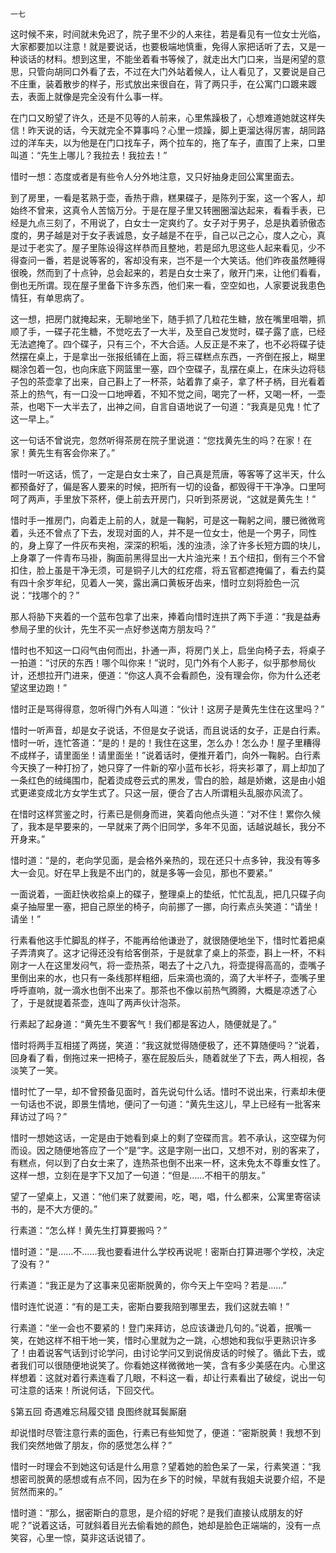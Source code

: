     一七 

   这时候不来，时间就未免迟了，院子里不少的人来往，若是看见有一位女士光临，大家都要加以注意！就是要说话，也要极端地慎重，免得人家把话听了去，又是一种谈话的材料。想到这里，不能坐着看书等候了，就走出大门口来，当是闲望的意思，只管向胡同口外看了去，不过在大门外站着候人，让人看见了，又要说是自己不庄重，装着散步的样子，形式放出来很自在，背了两只手，在公寓门口踱来踱去，表面上就像是完全没有什么事一样。

   在门口又盼望了许久，还是不见等的人前来，心里焦躁极了，心想难道她就这样失信！昨天说的话，今天就完全不算事吗？心里一烦躁，脚上更溜达得厉害，胡同路过的洋车夫，以为他是在门口找车子，两个拉车的，拖了车子，直围了上来，口里叫道：“先生上哪儿？我拉去！我拉去！”

   惜时一想：态度或者是有些令人分外地注意，又只好抽身走回公寓里面去。

   到了房里，一看是茗熟于壶，香热于鼎，糕果碟子，是陈列于案，这一个客人，却始终不曾来，这真令人苦恼万分。于是在屋子里又转圈圈溜达起来，看看手表，已经是九点三刻了，不用说了，白女士一定爽约了。女子对于男子，总是执着骄傲态度的，男子越是对于女子表诚恳，女子越是不在乎，自己以己之心，度人之心，真是过于老实了。屋子里陈设得这样恭而且整地，若是邱九思这些人起来看见，少不得查问一番，若是说等客的，客却没有来，岂不是一个大笑话。他们昨夜虽然睡得很晚，然而到了十点钟，总会起来的，若是白女士来了，敞开门来，让他们看看，倒也无所谓。现在屋子里备下许多东西，他们来一看，空空如也，人家要说我患色情狂，有单思病了。

   这一想，把房门就掩起来，无聊地坐下，随手抓了几粒花生糖，放在嘴里咀嚼，抓顺了手，一碟子花生糖，不觉吃去了一大半，及至自己发觉时，碟子露了底，已经无法遮掩了。四个碟子，只有三个，不大合适。人反正是不来了，也不必将碟子徒然摆在桌上，于是拿出一张报纸铺在上面，将三碟糕点东西，一齐倒在报上，糊里糊涂包着一包，也向床底下网篮里一塞，四个空碟子，乱摆在桌上，在床头边将毯子包的茶壶拿了出来，自己斟上了一杯茶，站着靠了桌子，拿了杯子柄，目光看着茶上的热气，有一口没一口地呷着，不知不觉之间，喝完了一杯，又喝一杯，一壶茶，也喝下一大半去了，出神之间，自言自语地说了一句道：“我真是见鬼！忙了这一早上。”

   这一句话不曾说完，忽然听得茶房在院子里说道：“您找黄先生的吗？在家！在家！黄先生有客会你来了。”

   惜时一听这话，慌了，一定是白女士来了，自己真是荒唐，等客等了这半天，什么都预备好了，偏是客人要来的时候，把所有一切的设备，都毁得干干净净。口里呵呵了两声，手里放下茶杯，便上前去开房门，只听到茶房说，“这就是黄先生！”

   惜时手一推房门，向着走上前的人，就是一鞠躬，可是这一鞠躬之间，腰已微微弯着，头还不曾点了下去，发现对面的人，并不是一位女士，他是一个男子，同性的，身上穿了一件灰布夹袍，深深的积垢，浅的浊渍，涂了许多长短方圆的块儿，上身罩了一件青布马褂，胸面前黑得显出一大片油光来！五个纽扣，倒有三个不曾扣住，脸上虽是干净无须，可是铜子儿大的红疙瘩，将五官都遮掩偏了，看去约莫有四十余岁年纪，见着人一笑，露出满口黄板牙齿来，惜时立刻将脸色一沉说：“找哪个的？”

   那人将胁下夹着的一个蓝布包拿了出来，捧着向惜时连拱了两下手道：“我是益寿参局子里的伙计，先生不买一点好参送南方朋友吗？”

   惜时也不知这一口闷气由何而出，扑通一声，将房门关上，启坐向椅子去，将桌子一拍道：“讨厌的东西！哪个叫你来！”说时，见门外有个人影子，似乎那参局伙计，还想拉开门进来，便道：“你这人真不会看颜色，没有理会你，你为什么还老望这里边跑！”

   惜时正是骂得得意，忽听得门外有人叫道：“伙计！这房子是黄先生住在这里吗？”

   惜时一听声音，却是女子说话，不但是女子说话，而且说话的女子，正是白行素。惜时一听，连忙答道：“是的！是的！我住在这里，怎么办！怎么办！屋子里糟得不成样子，请里面坐！请里面坐！”说着话时，便推开着门，向外一鞠躬。白行素今天换了一种打扮了，她只穿了一件新的窄小蓝布长衫，将夹衫罩了，肩上却加了一条红色的绒绳围巾，配着烫成卷云式的黑发，雪白的脸，越是娇嫩，这是由小姐式更递变成北方女学生式了。只这一层，便合了古人所谓粗头乱服亦风流了。

   在惜时这样赏鉴之时，行素已是侧身而进，笑着向他点头道：“对不住！累你久候了，我本是早要来的，一早就来了两个旧同学，多年不见面，话越说越长，我分不开身来。”

   惜时道：“是的，老向学见面，是会格外亲热的，现在还只十点多钟，我没有等多大一会见。好在早上我是不出门的，就是多等一会见，那也不要紧。”

   一面说着，一面赶快收拾桌上的碟子，整理桌上的垫纸，忙忙乱乱，把几只碟子向桌子抽屉里一塞，把自己原坐的椅子，向前挪了一挪，向行素点头笑道：“请坐！请坐！”

   行素看他这手忙脚乱的样子，不能再给他谦逊了，就很随便地坐下，惜时忙着把桌子弄清爽了。这才记得还没有给客倒茶，于是就拿了桌上的茶壶，斟上一杯，不料刚才一人在这里发闷气，将一壶热茶，喝去了十之八九，将壶提得高高的，壶嘴子里倒出来的水，也只有一条线那样粗细，后来滴也滴的，滴了大半杯子，壶嘴子里呼呼直响，就一滴水也倒不出来了。那茶也不像以前热气腾腾，大概是凉透了心了，于是就提着茶壶，连叫了两声伙计泡茶。

   行素起了起身道：“黄先生不要客气！我们都是客边人，随便就是了。”

   惜时将两手互相搓了两搓，笑道：“我这就觉得随便极了，还不算随便吗？”说着，回身看了看，倒拖过来一把椅子，塞在屁股后头，随着就坐了下去，两人相视，各淡笑了一笑。

   惜时忙了一早，却不曾预备见面时，首先说句什么话。惜时不说出来，行素却未便一句话也不说，即景生情地，便问了一句道：“黄先生这儿，早上已经有一批客来拜访过了吗？”

   惜时一想她这话，一定是由于她看到桌上的剩了空碟而言。若不承认，这空碟为何而设。因之随便地答应了一个“是”字。这是字刚一出口，又想不对，别的客来了，有糕点，何以到了白女士来了，连热茶也倒不出来一杯，这未免太不尊重女性了。这样一想，立刻在是字下又加了一句道：“但是……不相干的朋友。”

   望了一望桌上，又道：“他们来了就要闹，吃，喝，唱，什么都来，公寓里寄宿读书的，是不大方便的。”

   行素道：“怎么样！黄先生打算要搬吗？”

   惜时道：“是……不……我也要看进什么学校再说呢！密斯白打算进哪个学校，决定了没有？”

   行素道：“我正是为了这事来见密斯脱黄的，你今天上午空吗？若是……”

   惜时连忙说道：“有的是工夫，密斯白要我陪到哪里去，我们这就去嘛！”

   行素道：“坐一会也不要紧的！登门来拜访，总应该谦逊几句的。”说着，抿嘴一笑，在她这样不相干地一笑，惜时心里就为之一跳，心想她和我似乎更熟识许多了！由着说客气话到讨论学问，由讨论学问又到说俏皮话的时候了。循此下去，或者我们可以很随便地说笑了。你看她这样微微地一笑，含有多少美感在内。心里这样想着：这就对着行素连看了几眼，不料这一看，却让行素看出了破绽，说出一句可注意的话来！所说何话，下回交代。

   §第五回 奇遇难忘舄履交错 良图终就耳鬓厮磨

   却说惜时尽管注意行素的面色，行素已有些知觉了，便道：“密斯脱黄！我想不到我们突然地做了朋友，你的感觉怎么样？”

   惜时一时理会不到她这句话是什么用意？望着她的脸色呆了一呆，行素笑道：“我想密司脱黄的感想或有点不同，因为在乡下的时候，早就有我姐夫说要介绍，不是贸然而来的。”

   惜时道：“那么，据密斯白的意思，是介绍的好呢？是我们直接认成朋友的好呢？”说着这话，可就斜着目光去偷看她的颜色，她却是脸色正端端的，没有一点笑容，心里一惊，莫非这话说错了。

